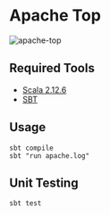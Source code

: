 # Apache Top
![apache-top](https://user-images.githubusercontent.com/6814254/41112936-a3837354-6a80-11e8-92c9-4803eba1c293.gif)

## Required Tools
- [Scala 2.12.6](https://www.scala-lang.org/download/)
- [SBT](https://www.scala-sbt.org/download.html)

## Usage
```
sbt compile
sbt "run apache.log"
```

## Unit Testing
```
sbt test
```